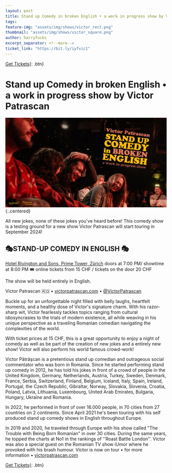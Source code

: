 ```yaml
---
layout: post
title: Stand up Comedy in broken English • a work in progress show by Victor Patrascan
tags: 
feature-img: "assets/img/shows/victor_rect.png"
thumbnail: "assets/img/shows/victor_square.png"
author: harryfucks
excerpt_separator: <!--more-->
ticket_link: "https://bit.ly/iyfvic1"
---
```


[Get Tickets]({{page.ticket_link}}){: .btn}

# Stand up Comedy in broken English • a work in progress show by Victor Patrascan

![Victor Patrascan Flyer](/assets/img/shows/victor_rect.png){:.centered}

All new jokes, none of these jokes you've heard before! This comedy show is a testing ground for a new show Victor Patrascan will start touring in September 2024!

## 🎭STAND-UP COMEDY IN ENGLISH 🎭
[Hotel Rivington and Sons, Prime Tower, Zürich](https://maps.app.goo.gl/6BJLw9m6sHxfed9w7)
doors at 7:00 PM/ showtime at 8:00 PM
🎟️ online tickets from 15 CHF / tickets on the door 20 CHF

The show will be held entirely in English.

Victor Patrascan 🇷🇴 • [victorpatrascan.com](https://victorpatrascan.com) • [@VictorPatrascan](https://instagram.com/VictorPatrascan)

Buckle up for an unforgettable night filled with belly laughs, heartfelt moments, and a healthy dose of Victor's signature charm. With his razor-sharp wit, Victor fearlessly tackles topics ranging from cultural idiosyncrasies to the trials of modern existence, all while weaving in his unique perspective as a traveling Romanian comedian navigating the complexities of the world.

With ticket prices at 15 CHF, this is a great opportunity to enjoy a night of comedy as well as be part of the creation of new jokes and a entirely new show! Victor will also perform his world famous crowd-work!

Victor Pãtrãşcan is a pretentious stand up comedian and outrageous social commentator who was born in Romania. Since he started performing stand up comedy in 2012, he has told his jokes in front of a crowd of people in the United Kingdom, Germany, Netherlands, Austria, Turkey, Sweden, Denmark, France, Serbia, Switzerland, Finland, Belgium, Iceland, Italy, Spain, Ireland, Portugal, the Czech Republic, Gibraltar, Norway, Slovakia, Slovenia, Croatia, Poland, Latvia, Lithuania, Luxembourg, United Arab Emirates, Bulgaria, Hungary, Ukraine and Romania.

In 2022, he performed in front of over 16.000 people, in 70 cities from 27 countries on 2 continents. Since April 2021 he's been touring with his self produced stand up comedy shows in English throughout Europe.

In 2019 and 2020, he traveled through Europe with his show called "The Trouble with Being Born Romanian" in over 30 cities. During the same years, he topped the charts at No1 in the rankings of ''Roast Battle London''. Victor was also a special guest on the Romanian TV show iUmor where he provoked with his brash humour.
Victor is now on tour • for more information • [victorpatrascan.com](https://victorpatrascan.com)

[Get Tickets]({{page.ticket_link}}){: .btn}
